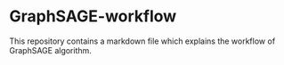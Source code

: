 # GraphSAGE-workflow
This repository contains a markdown file which explains the workflow of GraphSAGE algorithm.
